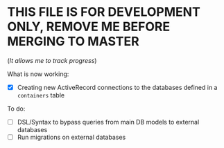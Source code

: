 # THIS FILE IS FOR DEVELOPMENT ONLY, REMOVE ME BEFORE MERGING TO MASTER

(*It allows me to track progress*)

What is now working:

- [x] Creating new ActiveRecord connections to the databases defined in a `containers` table

To do:

- [ ] DSL/Syntax to bypass queries from main DB models to external databases
- [ ] Run migrations on external databases
